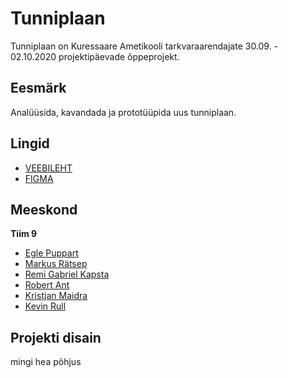 # Tunniplaan
Tunniplaan on Kuressaare Ametikooli tarkvaraarendajate 30.09. - 02.10.2020 projektipäevade õppeprojekt.

## Eesmärk
Analüüsida, kavandada ja prototüüpida uus tunniplaan.

## Lingid
- [VEEBILEHT](www.tak19ratsep.itmajakas.ee/tunniplaan)
- [FIGMA](https://www.figma.com/file/Nqpi6LTyGPSx1w5ObDHiy9/Tunniplaan?node-id=0%3A1)

## Meeskond
**Tiim 9**
- [Egle Puppart](https://github.com/Ekulina) 
- [Markus Rätsep](https://github.com/ratsepmarkus)
- [Remi Gabriel Kapsta](https://github.com/lolanaator64)
- [Robert Ant](https://github.com/robert-ant)
- [Kristjan Maidra](https://github.com/kristjanmaidra)
- [Kevin Rull](https://github.com/kevinrull1)

## Projekti disain
mingi hea põhjus

